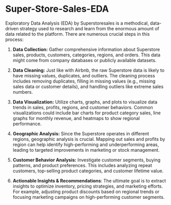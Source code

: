 # Super-Store-Sales-EDA
Exploratory Data Analysis (EDA) by Superstoresales is a methodical, data-driven strategy used to research and learn from the enormous amount of data related to the platform. There are numerous crucial steps in this process:
1. **Data Collection:** Gather comprehensive information about Superstore sales, products, customers, categories, regions, and orders. This data might come from company databases or publicly available datasets.

2. **Data Cleaning:** Just like with Airbnb, the raw Superstore data is likely to have missing values, duplicates, and outliers. The cleaning process includes removing duplicates, filling in missing values (e.g., missing sales data or customer details), and handling outliers like extreme sales numbers.

3. **Data Visualization:** Utilize charts, graphs, and plots to visualize data trends in sales, profits, regions, and customer behaviors. Common visualizations could include bar charts for product category sales, line graphs for monthly revenue, and heatmaps to show regional performance.

4. **Geographic Analysis:** Since the Superstore operates in different regions, geographic analysis is crucial. Mapping out sales and profits by region can help identify high-performing and underperforming areas, leading to targeted improvements in marketing or stock management.

5. **Customer Behavior Analysis:** Investigate customer segments, buying patterns, and product preferences. This includes analyzing repeat customers, top-selling product categories, and customer lifetime value.

6. **Actionable Insights & Recommendations**: The ultimate goal is to extract insights to optimize inventory, pricing strategies, and marketing efforts. For example, adjusting product discounts based on regional trends or focusing marketing campaigns on high-performing customer segments.
